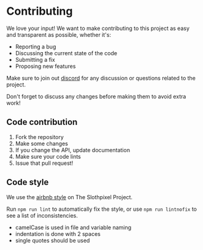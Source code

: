# Contributing

We love your input! We want to make contributing to this project as easy and transparent as possible, whether it's:

* Reporting a bug
* Discussing the current state of the code
* Submitting a fix
* Proposing new features

Make sure to join out [discord](https://discord.gg/ND9bJKK) for any discussion or questions related to the project. 

Don't forget to discuss any changes before making them to avoid extra work!

## Code contribution

1. Fork the repository
2. Make some changes
3. If you change the API, update documentation
4. Make sure your code lints
5. Issue that pull request!

## Code style

We use the [airbnb style](https://github.com/airbnb/javascript) on The Slothpixel Project.

Run `npm run lint` to automatically fix the style, or use 
`npm run lintnofix` to see a list of inconsistencies.

* camelCase is used in file and variable naming
* indentation is done with 2 spaces
* single quotes should be used
